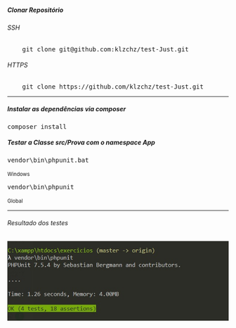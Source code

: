 <h5>Clonar Repositório</h5>
<h6>SSH</h6>
<pre>
    git clone git@github.com:klzchz/test-Just.git
</pre>
<h6>HTTPS</h6>
<pre>
    git clone https://github.com/klzchz/test-Just.git
</pre>

<hr>
<h5>Instalar as dependências via composer</h5>
<pre>composer install</pre>

<h5>Testar a Classe src/Prova com o namespace App</h5>
<pre>vendor\bin\phpunit.bat</pre>
<small>Windows</small>
<pre>vendor\bin\phpunit</pre>
<small>Global</small>
<hr>
<h6>Resultado dos testes</h6>
<img src="result.jpeg" alt="Resultado do Teste">

